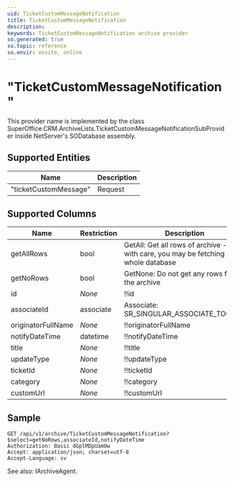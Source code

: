 ```yaml
---
uid: TicketCustomMessageNotification
title: TicketCustomMessageNotification
description: 
keywords: TicketCustomMessageNotification archive provider
so.generated: true
so.topic: reference
so.envir: onsite, online
---
```


# "TicketCustomMessageNotification"

This provider name is implemented by the class <see cref="T:SuperOffice.CRM.ArchiveLists.TicketCustomMessageNotificationSubProvider">SuperOffice.CRM.ArchiveLists.TicketCustomMessageNotificationSubProvider</see> inside NetServer's SODatabase assembly.

## Supported Entities
| Name | Description |
| ---- | ----- |
|"ticketCustomMessage"|Request|

## Supported Columns
| Name | Restriction | Description | OrderBy
| ---- | ----- | ------- | ------ |
|getAllRows|bool|GetAll: Get all rows of archive - use with care, you may be fetching the whole database|  |
|getNoRows|bool|GetNone: Do not get any rows from the archive|  |
|id| *None* |!!id| x |
|associateId|associate|Associate: SR\_SINGULAR\_ASSOCIATE\_TOOLTIP| x |
|originatorFullName| *None* |!!originatorFullName|  |
|notifyDateTime|datetime|!!notifyDateTime| x |
|title| *None* |!!title|  |
|updateType| *None* |!!updateType|  |
|ticketId| *None* |!!ticketId| x |
|category| *None* |!!category| x |
|customUrl| *None* |!!customUrl| x |

## Sample

```http!
GET /api/v1/archive/TicketCustomMessageNotification?$select=getNoRows,associateId,notifyDateTime
Authorization: Basic dGplMDpUamUw
Accept: application/json; charset=utf-8
Accept-Language: sv

```

See also: <see cref="T:SuperOffice.CRM.Services.IArchiveAgent">IArchiveAgent</see>.</p>

